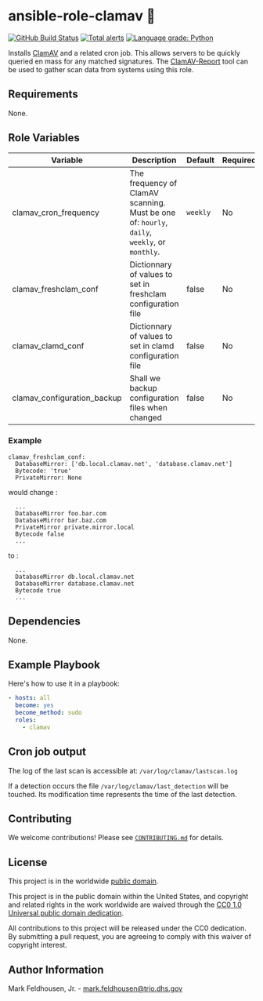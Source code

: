 # ansible-role-clamav 🦪 #

[![GitHub Build Status](https://github.com/cisagov/ansible-role-clamav/workflows/build/badge.svg)](https://github.com/cisagov/ansible-role-clamav/actions)
[![Total alerts](https://img.shields.io/lgtm/alerts/g/cisagov/ansible-role-clamav.svg?logo=lgtm&logoWidth=18)](https://lgtm.com/projects/g/cisagov/ansible-role-clamav/alerts/)
[![Language grade: Python](https://img.shields.io/lgtm/grade/python/g/cisagov/ansible-role-clamav.svg?logo=lgtm&logoWidth=18)](https://lgtm.com/projects/g/cisagov/ansible-role-clamav/context:python)

Installs [ClamAV](https://www.clamav.net) and a related cron job.
This allows servers to be quickly queried en mass for any matched
signatures.  The
[ClamAV-Report](https://github.com/cisagov/clamav-report) tool can be
used to gather scan data from systems using this role.

## Requirements ##

None.

## Role Variables ##

| Variable | Description | Default | Required |
|----------|-------------|---------|----------|
| clamav_cron_frequency | The frequency of ClamAV scanning.  Must be one of: `hourly`, `daily`, `weekly`, or `monthly`. | `weekly` | No |
| clamav_freshclam_conf | Dictionnary of values to set in freshclam configuration file  | false | No |
| clamav_clamd_conf | Dictionnary of values to set in clamd configuration file  | false | No |
| clamav_configuration_backup | Shall we backup configuration files when changed | false | No |

### Example ###

```
clamav_freshclam_conf:
  DatabaseMirror: ['db.local.clamav.net', 'database.clamav.net']
  Bytecode: 'true'
  PrivateMirror: None
```
would change :
```
  ...
  DatabaseMirror foo.bar.com
  DatabaseMirror bar.baz.com
  PrivateMirror private.mirror.local
  Bytecode false
  ...
```
to :
```
  ...
  DatabaseMirror db.local.clamav.net
  DatabaseMirror database.clamav.net
  Bytecode true
  ...
```

## Dependencies ##

None.

## Example Playbook ##

Here's how to use it in a playbook:

```yaml
- hosts: all
  become: yes
  become_method: sudo
  roles:
    - clamav
```

## Cron job output ##

The log of the last scan is accessible at: `/var/log/clamav/lastscan.log`

If a detection occurs the file `/var/log/clamav/last_detection` will be touched.
Its modification time represents the time of the last detection.

## Contributing ##

We welcome contributions!  Please see [`CONTRIBUTING.md`](CONTRIBUTING.md) for
details.

## License ##

This project is in the worldwide [public domain](LICENSE).

This project is in the public domain within the United States, and
copyright and related rights in the work worldwide are waived through
the [CC0 1.0 Universal public domain
dedication](https://creativecommons.org/publicdomain/zero/1.0/).

All contributions to this project will be released under the CC0
dedication. By submitting a pull request, you are agreeing to comply
with this waiver of copyright interest.

## Author Information ##

Mark Feldhousen, Jr. - <mark.feldhousen@trio.dhs.gov>
